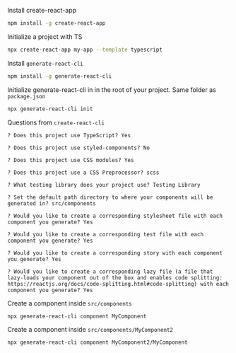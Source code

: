 Install create-react-app
```sh
npm install -g create-react-app
```

Initialize a project with TS 
```sh
npx create-react-app my-app --template typescript
```

Install `generate-react-cli`
```sh
npm install -g generate-react-cli 
```

Initialize generate-react-cli in in the root of your project. Same folder as `package.json`
```sh
npx generate-react-cli init 
```

Questions from `create-react-cli`
```
? Does this project use TypeScript? Yes

? Does this project use styled-components? No

? Does this project use CSS modules? Yes

? Does this project use a CSS Preprocessor? scss

? What testing library does your project use? Testing Library

? Set the default path directory to where your components will be generated in? src/components

? Would you like to create a corresponding stylesheet file with each component you generate? Yes

? Would you like to create a corresponding test file with each component you generate? Yes

? Would you like to create a corresponding story with each component you generate? Yes

? Would you like to create a corresponding lazy file (a file that lazy-loads your component out of the box and enables code splitting: 
https://reactjs.org/docs/code-splitting.html#code-splitting) with each component you generate? Yes
```

Create a component inside `src/components` 
```sh
npx generate-react-cli component MyComponent
```

Create a component inside `src/components/MyComponent2` 
```sh
npx generate-react-cli component MyComponent2/MyComponent
```
